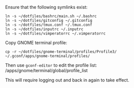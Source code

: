 Ensure that the following symlinks exist:

    ln -s ~/dotfiles/bashrc/main.sh ~/.bashrc
    ln -s ~/dotfiles/gitconfig ~/.gitconfig
    ln -s ~/dotfiles/tmux.conf ~/.tmux.conf
    ln -s ~/dotfiles/inputrc ~/.inputrc
    ln -s ~/dotfiles/vimperatorrc ~/.vimperatorrc

Copy GNOME terminal profile:

    cp -r ~/dotfiles/gnome-terminal/profiles/Profile3/ ~/.gconf/apps/gnome-terminal/profiles/

Then use `gconf-editor` to edit the profile list: /apps/gnome/terminal/global/profile_list

This will require logging out and back in again to take effect.
